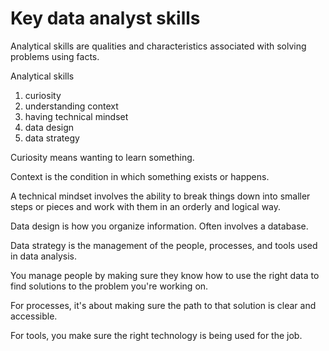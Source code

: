 # Key data analyst skills

Analytical skills are qualities and characteristics associated with solving problems using facts.

Analytical skills

1. curiosity
1. understanding context
1. having technical mindset
1. data design
1. data strategy

Curiosity means wanting to learn something.

Context is the condition in which something exists or happens.

A technical mindset involves the ability to break things down into smaller steps or pieces and work with them in an orderly and logical way.

Data design is how you organize information. Often involves a database.

Data strategy is the management of the people, processes, and tools used in data analysis.

You manage people by making sure they know how to use the right data to find solutions to the problem you're working on.

For processes, it's about making sure the path to that solution is clear and accessible.

For tools, you make sure the right technology is being used for the job.
